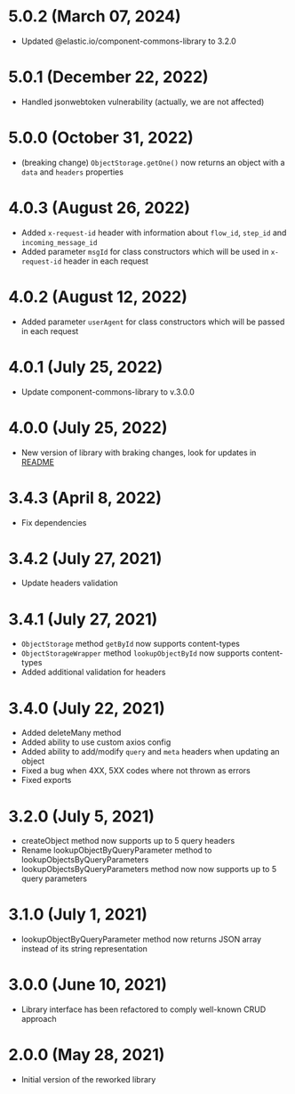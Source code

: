 # 5.0.2 (March 07, 2024)
* Updated @elastic.io/component-commons-library to 3.2.0

# 5.0.1 (December 22, 2022)
* Handled jsonwebtoken vulnerability (actually, we are not affected)

# 5.0.0 (October 31, 2022)
* (breaking change) `ObjectStorage.getOne()` now returns an object with a `data` and `headers` properties

# 4.0.3 (August 26, 2022)
* Added `x-request-id` header with information about `flow_id`, `step_id` and `incoming_message_id`
* Added parameter `msgId` for class constructors which will be used in `x-request-id` header in each request

# 4.0.2 (August 12, 2022)
* Added parameter `userAgent` for class constructors which will be passed in each request

# 4.0.1 (July 25, 2022)
* Update component-commons-library to v.3.0.0

# 4.0.0 (July 25, 2022)
* New version of library with braking changes, look for updates in [README](/README.md)

# 3.4.3 (April 8, 2022)
* Fix dependencies

# 3.4.2 (July 27, 2021)
* Update headers validation

# 3.4.1 (July 27, 2021)
* `ObjectStorage` method `getById` now supports content-types
* `ObjectStorageWrapper` method `lookupObjectById` now supports content-types
* Added additional validation for headers

# 3.4.0 (July 22, 2021)
* Added deleteMany method
* Added ability to use custom axios config
* Added ability to add/modify `query` and `meta` headers when updating an object
* Fixed a bug when 4XX, 5XX codes where not thrown as errors
* Fixed exports

# 3.2.0 (July 5, 2021)
* createObject method now supports up to 5 query headers
* Rename lookupObjectByQueryParameter method to lookupObjectsByQueryParameters
* lookupObjectsByQueryParameters method now now supports up to 5 query parameters

# 3.1.0 (July 1, 2021)
* lookupObjectByQueryParameter method now returns JSON array instead of its string representation

# 3.0.0 (June 10, 2021)
* Library interface has been refactored to comply well-known CRUD approach

# 2.0.0 (May 28, 2021)
* Initial version of the reworked library
